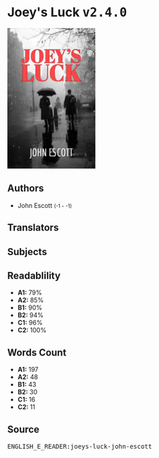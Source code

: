 # Joey's Luck <kbd>v2.4.0</kbd>

![](./cover.medium.jpg "")

## Authors


 - John Escott <small>(-1 - -1)</small>

## Translators



## Subjects



## Readablility


 - **A1:** 79%
 - **A2:** 85%
 - **B1:** 90%
 - **B2:** 94%
 - **C1:** 96%
 - **C2:** 100%

## Words Count


 - **A1:** 197
 - **A2:** 48
 - **B1:** 43
 - **B2:** 30
 - **C1:** 16
 - **C2:** 11

## Source


<kbd>ENGLISH_E_READER:joeys-luck-john-escott</kbd>
